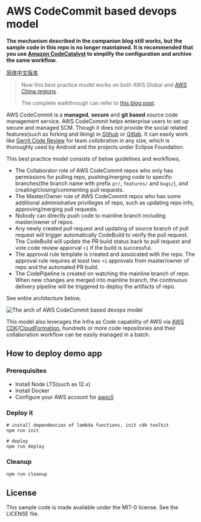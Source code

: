 # AWS CodeCommit based devops model

**The mechanism described in the companion blog still works, but the sample code in this repo is no longer maintained. It is recommended that you use [Amazon CodeCatalyst](https://docs.aws.amazon.com/codecatalyst/latest/userguide/test-workflow-actions.html) to simplify the configuration and archive the same workflow.**

[简体中文版本](README.zh-CN.md)

> Now this best practice model works on both AWS Global and [AWS China regions][codecommit-china-ga-news]. 
>
> The complete walkthrough can refer to [this blog post][aws-devops-blog].

AWS CodeCommit is a **managed**, **secure** and **git based** source code management service. AWS CodeCommit helps enterprise users to set up secure and managed SCM. Though it does not provide the social related features(such as forking and liking) in [Github][github] or [Gitlab][gitlab]. It can easily work like [Gerrit Code Review][gerrit] for team collobration in any size, which is thoroughly used by Android and the projects under Eclipse Foundation.

This best practice model consists of below guidelines and workflows,

- The Collaborator role of AWS CodeCommit repos who only has permissions for pulling repo, pushing/merging code to specific branches(the branch name with prefix `pr/`, `features/` and `bugs/`), and creating/closing/commenting pull requests.
- The Master/Owner role of AWS CodeCommit repos who has some additional administrative privilleges of repo, such as updating repo info, approving/merging pull requests.
- Nobody can directly push code to mainline branch including master/owner of repos.
- Any newly created pull request and updating of source branch of pull request will trigger automatically CodeBuild to verify the pull request. The CodeBuild will update the PR build status back to pull request and vote code review apporval `+1` if the build is successful.
- The approval rule template is created and assoicated with the repo. The approval rule requires at least two `+1` approvals from master/owner of repo and the automated PR build.
- The CodePipeline is created on watching the mainline branch of repo. When new changes are merged into mainline branch, the continuous delivery pipeline will be triggered to deploy the artifacts of repo.

See entire architecture below,

![The arch of AWS CodeCommit based devops model](arch.png)

This model also leverages the Infra as Code capability of AWS via [AWS CDK][cdk]/[CloudFormation][cloudformation], hundreds or more code repositories and their collaboration workflow can be easily managed in a batch.

## How to deploy demo app

### Prerequisites

- Install Node LTS(such as 12.x)
- Install Docker
- Configure your AWS account for [awscli](https://docs.aws.amazon.com/polly/latest/dg/setup-aws-cli.html)
  
### Deploy it

```shell
# install dependencies of lambda functions, init cdk toolkit
npm run init

# deploy
npm run deploy
```

### Cleanup

```shell
npm run cleanup
```

## License

This sample code is made available under the MIT-0 license. See the LICENSE file.

[codecommit]: https://aws.amazon.com/codecommit/
[github]: https://github.com/
[gitlab]: https://about.gitlab.com/
[gerrit]: https://www.gerritcodereview.com/
[cdk]: https://aws.amazon.com/cdk/
[cloudformation]: https://aws.amazon.com/cloudformation/
[codecommit-china-ga-news]: https://www.amazonaws.cn/en/new/2020/aws-codecommit-available-aws-china-beijing-sinnet-ningxia-nwcd/
[aws-devops-blog]: https://aws.amazon.com/blogs/devops/scalable-agile-development-practices-based-on-aws-codecommit/
